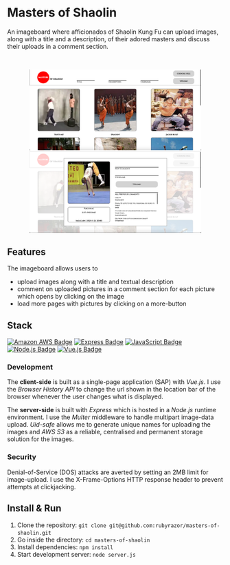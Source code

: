 # Masters of Shaolin

An imageboard where afficionados of Shaolin Kung Fu can upload images, along with a title and a description, of their adored masters and discuss their uploads in a comment section.

</br>

<p align="center">
<img src="/readme-material/landing-page.png" width="400"  alt="Landing page">
<img src="/readme-material/modal.png" width="400" alt="Comment section">
</p>

## Features

The imageboard allows users to

-   upload images along with a title and textual description
-   comment on uploaded pictures in a comment section for each picture which opens by clicking on the image
-   load more pages with pictures by clicking on a more-button

## Stack

[![Amazon AWS Badge](https://img.shields.io/badge/-Amazon%20AWS-232F3E?style=for-the-badge&labelColor=white&logo=amazon%20aws&logoColor=232F3E)](#)
[![Express Badge](https://img.shields.io/badge/-Express-000000?style=for-the-badge&labelColor=f7efef&logo=express&logoColor=000000)](#)
[![JavaScript Badge](https://img.shields.io/badge/-JavaScript-F0DB4F?style=for-the-badge&labelColor=302d2d&logo=javascript&logoColor=F0DB4F)](#)
[![Node.js Badge](https://img.shields.io/badge/-Node.js-3C873A?style=for-the-badge&labelColor=302d2d&logo=node.js&logoColor=3C873A)](#)
[![Vue.js Badge](https://img.shields.io/badge/-Vue.js-4FC08D?style=for-the-badge&labelColor=302d2d&logo=vue.js&logoColor=4FC08D)](#)

### Development

The **client-side** is built as a single-page application (SAP) with _Vue.js_. I use the _Browser History API_ to change the url shown in the location bar of the browser whenever the user changes what is displayed.

The **server-side** is built with _Express_ which is hosted in a _Node.js_ runtime environment. I use the _Multer_ middleware to handle multipart image-data upload. _Uid-safe_ allows me to generate unique names for uploading the images and _AWS S3_ as a reliable, centralised and permanent storage solution for the images.

### Security

Denial-of-Service (DOS) attacks are averted by setting an 2MB limit for image-upload. I use the X-Frame-Options HTTP response header to prevent attempts at clickjacking.

## Install & Run

1. Clone the repository: `git clone git@github.com:rubyrazor/masters-of-shaolin.git`
2. Go inside the directory: `cd masters-of-shaolin`
3. Install dependencies: `npm install`
4. Start development server: `node server.js`

